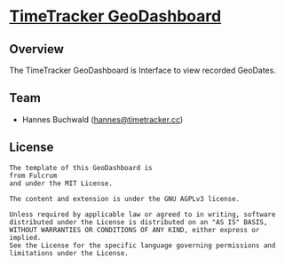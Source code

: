 # [TimeTracker GeoDashboard](https://www.timetracker.cc)

## Overview

The TimeTracker GeoDashboard is Interface to view recorded GeoDates.

## Team

- Hannes Buchwald ([hannes@timetracker.cc](mailto:hannes@timetracker.cc))

## License

    The template of this GeoDashboard is
    from Fulcrum
    and under the MIT License.

    The content and extension is under the GNU AGPLv3 license.

    Unless required by applicable law or agreed to in writing, software
    distributed under the License is distributed on an "AS IS" BASIS,
    WITHOUT WARRANTIES OR CONDITIONS OF ANY KIND, either express or implied.
    See the License for the specific language governing permissions and
    limitations under the License.
